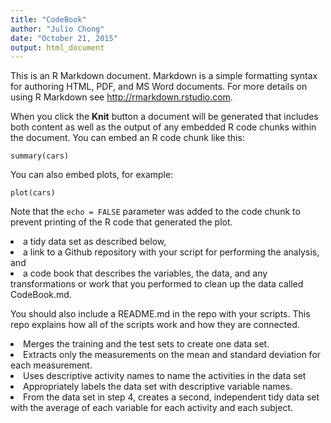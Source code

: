 ```yaml
---
title: "CodeBook"
author: "Julio Chong"
date: "October 21, 2015"
output: html_document
---
```


This is an R Markdown document. Markdown is a simple formatting syntax for authoring HTML, PDF, and MS Word documents. For more details on using R Markdown see <http://rmarkdown.rstudio.com>.

When you click the **Knit** button a document will be generated that includes both content as well as the output of any embedded R code chunks within the document. You can embed an R code chunk like this:

```{r}
summary(cars)
```

You can also embed plots, for example:

```{r, echo=FALSE}
plot(cars)
```

Note that the `echo = FALSE` parameter was added to the code chunk to prevent printing of the R code that generated the plot.



<li>a tidy data set as described below, 
<li>a link to a Github repository with your script for performing the analysis, and 
<li>a code book that describes the variables, the data, and any transformations or work that you performed to clean up the data called CodeBook.md. 

You should also include a README.md in the repo with your scripts. This repo explains how all of the scripts work and how they are connected.  

<li>Merges the training and the test sets to create one data set.
<li>Extracts only the measurements on the mean and standard deviation for each measurement. 
<li>Uses descriptive activity names to name the activities in the data set
<li>Appropriately labels the data set with descriptive variable names. 
<li>From the data set in step 4, creates a second, independent tidy data set with the average of each variable for each activity and each subject.

